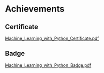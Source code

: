 

# Achievements
## Certificate
[Machine_Learning_with_Python_Certificate.pdf](https://prod-files-secure.s3.us-west-2.amazonaws.com/03e82b26-cccb-4906-bb56-adabcbdc0655/0f35a87e-0c16-48ac-af62-4e4cc34c6a19/Machine_Learning_with_Python_Certificate.pdf?X-Amz-Algorithm=AWS4-HMAC-SHA256&X-Amz-Content-Sha256=UNSIGNED-PAYLOAD&X-Amz-Credential=ASIAZI2LB466VHBNGM6R%2F20250130%2Fus-west-2%2Fs3%2Faws4_request&X-Amz-Date=20250130T122856Z&X-Amz-Expires=3600&X-Amz-Security-Token=IQoJb3JpZ2luX2VjEJ3%2F%2F%2F%2F%2F%2F%2F%2F%2F%2FwEaCXVzLXdlc3QtMiJHMEUCIFDhEQIs9vCXEL3DYgKTLrLgmeIvsUd4LJIj2d6YZdakAiEAiRtltsNkKHhncsxo8uQMcOiIgIwpD1QJyFN9r%2BL4R3oqiAQIpv%2F%2F%2F%2F%2F%2F%2F%2F%2F%2FARAAGgw2Mzc0MjMxODM4MDUiDDAJgUWw31ZApraB%2FyrcA2R0AETdiIN0M726cTGlCsY%2FxWFbQcMOD2oH3NNHMcMvTI%2BzjbQHHWGqNN%2Fjf2VKISe0ulb3wVmFF14GUwi0MKWeHWD3g0y4okC%2FLx6VYJwS%2BAUfOieif0a30oNnV06z%2BGQnqVTviNGREveSKYoguQpmd38TcZklHssBE8SNfG%2BsZvHcSxE%2Fgy1YWuE0m1XOVtZtOE8IOlJqp7h9NBZzZU65jd93oCpvUZgElYWUR78gVELy%2FnXQswg2BfQu0xaZxwWH%2Fdlyc0J%2FxquPesKHwKctj3VoA24%2FInk77PXn0m5FZEeZ87Oi8yn6jsVeU4kqdBhe4oDEBMUjW45rzO%2BYE9rcx1UhK1XAwPADWQqulR5oHzlnM5Uv%2Bo64zZKmDZXYvVsbjlORfs4ZHZ7isAxC%2F2uqD9BjhU0eYqrp%2BJKO7mts12hsy0yw4d1SXLyGJ%2Bjvn8JR65NrQAdkJ%2Bf9UJaYtxDEMd%2BVWCtR5cmFPE69VeBASkxagsD7CkeirFtIPZ9qw09Vrv%2B%2BPrIPeBtEBCGkvsWfDYqvbF%2F1tsHXrrhZMDAB%2BZRrgsCcV2PqygBwFdZtEBIPwzHnk7wGweSH5xXpn3ZNFjrQP7cfIwk4RsQjDPOoNRFCbfIZ%2FOb%2F1A3zMMDe7bwGOqUB%2Fy%2F4NSaQitsCOfyGs9LUxnxIvEQsXQTqkgiYFBOqe88b84pgpsY2JZ3S6UCP%2FTs248qB01oZk2TTukXjUU9C4TVDHcErzg3klBX6vP%2Ba88YtiIO6piRaqbcmnErJBKO%2Fu7zQmUWFmscMyIWd50dM0e5czn6DrGRUVeN4ZpaS8ZFrRL61msFmxNOKalml7WQqprL6jlgXO9aPY7vgUNUMCtGm9YTO&X-Amz-Signature=efc59b2cc07a0b203a056affeb395f8aebd2daa400b7493dbd1d21843b4257e0&X-Amz-SignedHeaders=host&x-id=GetObject)
## Badge
[Machine_Learning_with_Python_Badge.pdf](https://prod-files-secure.s3.us-west-2.amazonaws.com/03e82b26-cccb-4906-bb56-adabcbdc0655/ff622a22-73d6-44e3-9c7b-e89a8e61b7aa/Machine_Learning_with_Python_Badge.pdf?X-Amz-Algorithm=AWS4-HMAC-SHA256&X-Amz-Content-Sha256=UNSIGNED-PAYLOAD&X-Amz-Credential=ASIAZI2LB466VHBNGM6R%2F20250130%2Fus-west-2%2Fs3%2Faws4_request&X-Amz-Date=20250130T122856Z&X-Amz-Expires=3600&X-Amz-Security-Token=IQoJb3JpZ2luX2VjEJ3%2F%2F%2F%2F%2F%2F%2F%2F%2F%2FwEaCXVzLXdlc3QtMiJHMEUCIFDhEQIs9vCXEL3DYgKTLrLgmeIvsUd4LJIj2d6YZdakAiEAiRtltsNkKHhncsxo8uQMcOiIgIwpD1QJyFN9r%2BL4R3oqiAQIpv%2F%2F%2F%2F%2F%2F%2F%2F%2F%2FARAAGgw2Mzc0MjMxODM4MDUiDDAJgUWw31ZApraB%2FyrcA2R0AETdiIN0M726cTGlCsY%2FxWFbQcMOD2oH3NNHMcMvTI%2BzjbQHHWGqNN%2Fjf2VKISe0ulb3wVmFF14GUwi0MKWeHWD3g0y4okC%2FLx6VYJwS%2BAUfOieif0a30oNnV06z%2BGQnqVTviNGREveSKYoguQpmd38TcZklHssBE8SNfG%2BsZvHcSxE%2Fgy1YWuE0m1XOVtZtOE8IOlJqp7h9NBZzZU65jd93oCpvUZgElYWUR78gVELy%2FnXQswg2BfQu0xaZxwWH%2Fdlyc0J%2FxquPesKHwKctj3VoA24%2FInk77PXn0m5FZEeZ87Oi8yn6jsVeU4kqdBhe4oDEBMUjW45rzO%2BYE9rcx1UhK1XAwPADWQqulR5oHzlnM5Uv%2Bo64zZKmDZXYvVsbjlORfs4ZHZ7isAxC%2F2uqD9BjhU0eYqrp%2BJKO7mts12hsy0yw4d1SXLyGJ%2Bjvn8JR65NrQAdkJ%2Bf9UJaYtxDEMd%2BVWCtR5cmFPE69VeBASkxagsD7CkeirFtIPZ9qw09Vrv%2B%2BPrIPeBtEBCGkvsWfDYqvbF%2F1tsHXrrhZMDAB%2BZRrgsCcV2PqygBwFdZtEBIPwzHnk7wGweSH5xXpn3ZNFjrQP7cfIwk4RsQjDPOoNRFCbfIZ%2FOb%2F1A3zMMDe7bwGOqUB%2Fy%2F4NSaQitsCOfyGs9LUxnxIvEQsXQTqkgiYFBOqe88b84pgpsY2JZ3S6UCP%2FTs248qB01oZk2TTukXjUU9C4TVDHcErzg3klBX6vP%2Ba88YtiIO6piRaqbcmnErJBKO%2Fu7zQmUWFmscMyIWd50dM0e5czn6DrGRUVeN4ZpaS8ZFrRL61msFmxNOKalml7WQqprL6jlgXO9aPY7vgUNUMCtGm9YTO&X-Amz-Signature=402be98769bf162d01745b84077409000cf2bf642f8776dfc081879b7a71f352&X-Amz-SignedHeaders=host&x-id=GetObject)
